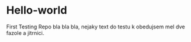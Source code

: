 # Hello-world
First Testing Repo
bla bla bla, nejaky text do testu
k obedujsem mel dve fazole a jitrnici.
